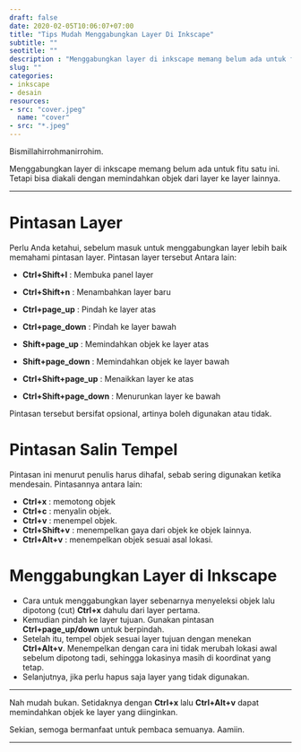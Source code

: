 ```yaml
---
draft: false
date: 2020-02-05T10:06:07+07:00
title: "Tips Mudah Menggabungkan Layer Di Inkscape"
subtitle: ""
seotitle: ""
description : "Menggabungkan layer di inkscape memang belum ada untuk fitu satu ini. Tetapi bisa diakali dengan memindahkan objek dari layer ke layer lainnya."
slug: ""
categories:
- inkscape
- desain
resources:
- src: "cover.jpeg"
  name: "cover"
- src: "*.jpeg"
---
```


Bismillahirrohmanirrohim.

Menggabungkan layer di inkscape memang belum ada untuk fitu satu ini. Tetapi bisa diakali dengan memindahkan objek dari layer ke layer lainnya.

***

# Pintasan Layer

Perlu Anda ketahui, sebelum masuk untuk menggabungkan layer lebih baik memahami pintasan layer. Pintasan layer tersebut Antara lain:

* **Ctrl+Shift+l** : Membuka panel layer
* **Ctrl+Shift+n** : Menambahkan layer baru

* **Ctrl+page_up** : Pindah ke layer atas
* **Ctrl+page_down** : Pindah ke layer bawah

* **Shift+page_up** : Memindahkan objek ke layer atas
* **Shift+page_down** : Memindahkan objek ke layer bawah

* **Ctrl+Shift+page_up** : Menaikkan layer ke atas
* **Ctrl+Shift+page_down** : Menurunkan layer ke bawah

Pintasan tersebut bersifat opsional, artinya boleh digunakan atau tidak.

# Pintasan Salin Tempel

Pintasan ini menurut penulis harus dihafal, sebab sering digunakan ketika mendesain. Pintasannya antara lain:

* **Ctrl+x** : memotong objek
* **Ctrl+c** : menyalin objek.
* **Ctrl+v** : menempel objek.
* **Ctrl+Shift+v** : menempelkan gaya dari objek ke objek lainnya.
* **Ctrl+Alt+v** : menempelkan objek sesuai asal lokasi.

# Menggabungkan Layer di Inkscape

* Cara untuk menggabungkan layer sebenarnya menyeleksi objek lalu dipotong (cut) **Ctrl+x** dahulu dari layer pertama.
* Kemudian pindah ke layer tujuan. Gunakan pintasan **Ctrl+page_up/down** untuk berpindah.
* Setelah itu, tempel objek sesuai layer tujuan dengan menekan **Ctrl+Alt+v**. Menempelkan dengan cara ini tidak merubah lokasi awal sebelum dipotong tadi, sehingga lokasinya masih di koordinat yang tetap.
* Selanjutnya, jika perlu hapus saja layer yang tidak digunakan.

***

Nah mudah bukan. Setidaknya dengan **Ctrl+x** lalu **Ctrl+Alt+v** dapat memindahkan objek ke layer yang diinginkan.

Sekian, semoga bermanfaat untuk pembaca semuanya. Aamiin.

***
